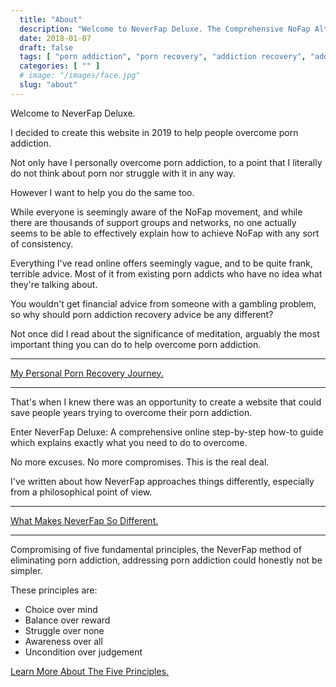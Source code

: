 ```yaml
---
  title: "About"
  description: "Welcome to NeverFap Deluxe. The Comprehensive NoFap Alternative. Overcome Your Porn Addiction With Your Five Fundamentals Of NeverFap."
  date: 2018-01-07
  draft: false
  tags: [ "porn addiction", "porn recovery", "addiction recovery", "addiction", "awareness", "nofap", "neverfap", "neverfap deluxe" ]
  categories: [ "" ]
  # image: "/images/face.jpg"
  slug: "about"
---
```


Welcome to NeverFap Deluxe.

I decided to create this website in 2019 to help people overcome porn addiction.

Not only have I personally overcome porn addiction, to a point that I literally do not think about porn nor struggle with it in any way.

However I want to help you do the same too. 

While everyone is seemingly aware of the NoFap movement, and while there are thousands of support groups and networks, no one actually seems to be able to  effectively explain how to achieve NoFap with any sort of consistency.

Everything I've read online offers seemingly vague, and to be quite frank, terrible advice. Most of it from existing porn addicts who have no idea what they're talking about. 

You wouldn't get financial advice from someone with a gambling problem, so why should porn addiction recovery advice be any different?

Not once did I read about the significance of meditation, arguably the most important thing you can do to help overcome porn addiction.

<hr/>

<div class="button__wrapper">
  <a class="button button__secondary" href="/articles/my-personal-porn-recovery-journey">My Personal Porn Recovery Journey.</a>
</div>

<hr/>

That's when I knew there was an opportunity to create a website that could save people years trying to overcome their porn addiction. 

Enter NeverFap Deluxe: A comprehensive online step-by-step how-to guide which explains exactly what you need to do to overcome. 

No more excuses. No more compromises. This is the real deal.

I've written about how NeverFap approaches things differently, especially from a philosophical point of view. 

<hr/>

<div class="button__wrapper">
  <a class="button button__secondary" href="/articles/what-makes-neverfap-so-different/">What Makes NeverFap So Different.</a>
</div>

<hr/>

Compromising of five fundamental principles, the NeverFap method of eliminating porn addiction, addressing porn addiction could honestly not be simpler. 

These principles are:

<div class="homepage__section">
  <ul class="five__principles__list__main">
    <span><li class="five__principles__item__main">Choice over mind</li></span>
    <span><li class="five__principles__item__main">Balance over reward</li></span>
    <span><li class="five__principles__item__main">Struggle over none</li></span>
    <span><li class="five__principles__item__main">Awareness over all</li></span>
    <span><li class="five__principles__item__main">Uncondition over judgement</li></span>
  </ul>
</div>

<div class="button__wrapper">
  <a class="button button__secondary" href="/articles/the-five-fundamental-principles-of-neverfap">Learn More About The Five Principles.</a>
</div>


